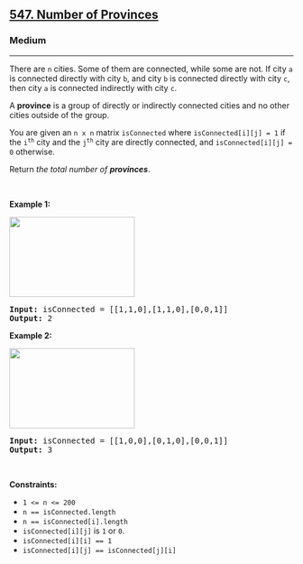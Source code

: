 <h2><a href="https://leetcode.com/problems/number-of-provinces/">547. Number of Provinces</a></h2><h3>Medium</h3><hr><div style="user-select: auto;"><p style="user-select: auto;">There are <code style="user-select: auto;">n</code> cities. Some of them are connected, while some are not. If city <code style="user-select: auto;">a</code> is connected directly with city <code style="user-select: auto;">b</code>, and city <code style="user-select: auto;">b</code> is connected directly with city <code style="user-select: auto;">c</code>, then city <code style="user-select: auto;">a</code> is connected indirectly with city <code style="user-select: auto;">c</code>.</p>

<p style="user-select: auto;">A <strong style="user-select: auto;">province</strong> is a group of directly or indirectly connected cities and no other cities outside of the group.</p>

<p style="user-select: auto;">You are given an <code style="user-select: auto;">n x n</code> matrix <code style="user-select: auto;">isConnected</code> where <code style="user-select: auto;">isConnected[i][j] = 1</code> if the <code style="user-select: auto;">i<sup style="user-select: auto;">th</sup></code> city and the <code style="user-select: auto;">j<sup style="user-select: auto;">th</sup></code> city are directly connected, and <code style="user-select: auto;">isConnected[i][j] = 0</code> otherwise.</p>

<p style="user-select: auto;">Return <em style="user-select: auto;">the total number of <strong style="user-select: auto;">provinces</strong></em>.</p>

<p style="user-select: auto;">&nbsp;</p>
<p style="user-select: auto;"><strong style="user-select: auto;">Example 1:</strong></p>
<img alt="" src="https://assets.leetcode.com/uploads/2020/12/24/graph1.jpg" style="width: 222px; height: 142px; user-select: auto;">
<pre style="user-select: auto;"><strong style="user-select: auto;">Input:</strong> isConnected = [[1,1,0],[1,1,0],[0,0,1]]
<strong style="user-select: auto;">Output:</strong> 2
</pre>

<p style="user-select: auto;"><strong style="user-select: auto;">Example 2:</strong></p>
<img alt="" src="https://assets.leetcode.com/uploads/2020/12/24/graph2.jpg" style="width: 222px; height: 142px; user-select: auto;">
<pre style="user-select: auto;"><strong style="user-select: auto;">Input:</strong> isConnected = [[1,0,0],[0,1,0],[0,0,1]]
<strong style="user-select: auto;">Output:</strong> 3
</pre>

<p style="user-select: auto;">&nbsp;</p>
<p style="user-select: auto;"><strong style="user-select: auto;">Constraints:</strong></p>

<ul style="user-select: auto;">
	<li style="user-select: auto;"><code style="user-select: auto;">1 &lt;= n &lt;= 200</code></li>
	<li style="user-select: auto;"><code style="user-select: auto;">n == isConnected.length</code></li>
	<li style="user-select: auto;"><code style="user-select: auto;">n == isConnected[i].length</code></li>
	<li style="user-select: auto;"><code style="user-select: auto;">isConnected[i][j]</code> is <code style="user-select: auto;">1</code> or <code style="user-select: auto;">0</code>.</li>
	<li style="user-select: auto;"><code style="user-select: auto;">isConnected[i][i] == 1</code></li>
	<li style="user-select: auto;"><code style="user-select: auto;">isConnected[i][j] == isConnected[j][i]</code></li>
</ul>
</div>
